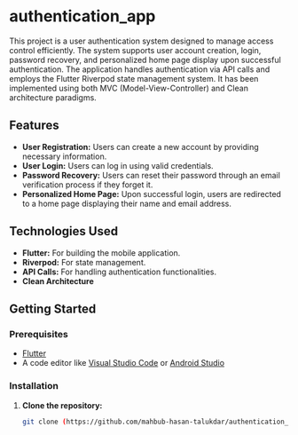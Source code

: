 # authentication_app

This project is a user authentication system designed to manage access control efficiently. The system supports user account creation, login, password recovery, and personalized home page display upon successful authentication. The application handles authentication via API calls and employs the Flutter Riverpod state management system. It has been implemented using both MVC (Model-View-Controller) and Clean architecture paradigms.

## Features

- **User Registration:** Users can create a new account by providing necessary information.
- **User Login:** Users can log in using valid credentials.
- **Password Recovery:** Users can reset their password through an email verification process if they forget it.
- **Personalized Home Page:** Upon successful login, users are redirected to a home page displaying their name and email address.

## Technologies Used

- **Flutter:** For building the mobile application.
- **Riverpod:** For state management.
- **API Calls:** For handling authentication functionalities.
- **Clean Architecture**

## Getting Started

### Prerequisites

- [Flutter](https://flutter.dev/docs/get-started/install)
- A code editor like [Visual Studio Code](https://code.visualstudio.com/) or [Android Studio](https://developer.android.com/studio)

### Installation

1. **Clone the repository:**
   ```bash
   git clone (https://github.com/mahbub-hasan-talukdar/authentication_app)
